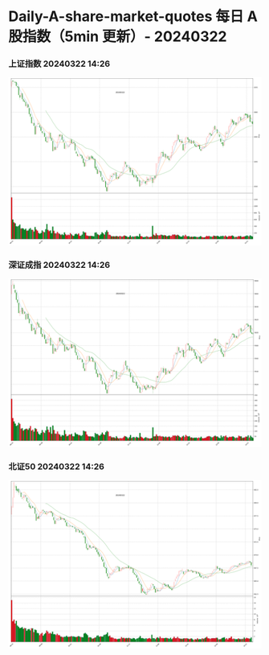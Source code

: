 
# Daily-A-share-market-quotes 每日 A 股指数（5min 更新）- 20240322

### 上证指数 20240322 14:26
![](./fig/2024/3/20240322-sh000001.png)

### 深证成指 20240322 14:26
![](./fig/2024/3/20240322-sz399001.png)

### 北证50 20240322 14:26
![](./fig/2024/3/20240322-bj899050.png)
